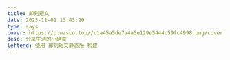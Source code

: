 ```yaml
---
title: 即刻短文
date: 2023-11-01 13:43:20
type: says
cover: https://p.wzsco.top//c1a45a5de7a4a5e129e5444c59fc4998.png/cover
desc: 分享生活的小确幸
leftend: 使用 即刻短文静态版 构建
---
```


